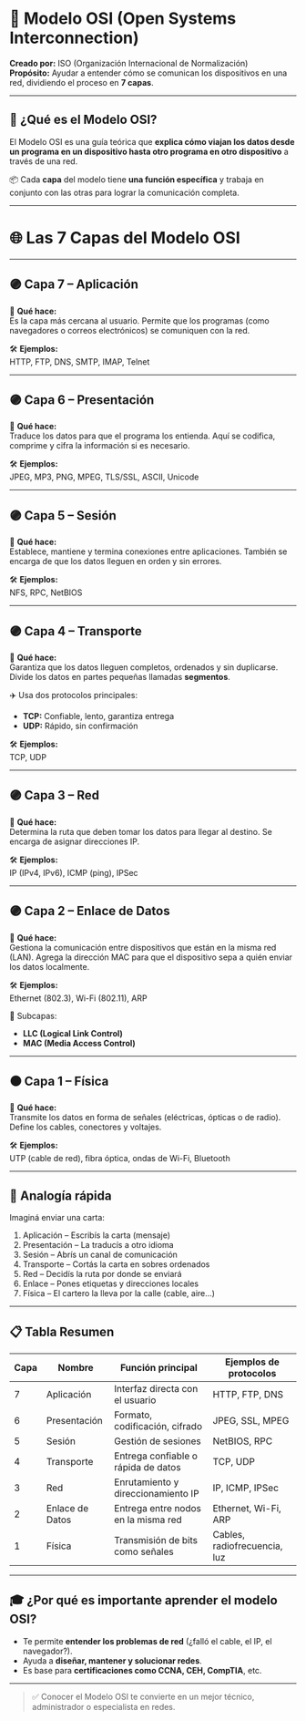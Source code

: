 # 📘 Modelo OSI (Open Systems Interconnection)

**Creado por:** ISO (Organización Internacional de Normalización)  
**Propósito:** Ayudar a entender cómo se comunican los dispositivos en una red, dividiendo el proceso en **7 capas**.

---

## 🧠 ¿Qué es el Modelo OSI?

El Modelo OSI es una guía teórica que **explica cómo viajan los datos desde un programa en un dispositivo hasta otro programa en otro dispositivo** a través de una red.

📦 Cada **capa** del modelo tiene **una función específica** y trabaja en conjunto con las otras para lograr la comunicación completa.

---

# 🌐 Las 7 Capas del Modelo OSI

---

## 🟣 Capa 7 – Aplicación

📌 **Qué hace:**  
Es la capa más cercana al usuario. Permite que los programas (como navegadores o correos electrónicos) se comuniquen con la red.

🛠️ **Ejemplos:**  
HTTP, FTP, DNS, SMTP, IMAP, Telnet

---

## 🟣 Capa 6 – Presentación

📌 **Qué hace:**  
Traduce los datos para que el programa los entienda. Aquí se codifica, comprime y cifra la información si es necesario.

🛠️ **Ejemplos:**  
JPEG, MP3, PNG, MPEG, TLS/SSL, ASCII, Unicode

---

## 🟣 Capa 5 – Sesión

📌 **Qué hace:**  
Establece, mantiene y termina conexiones entre aplicaciones. También se encarga de que los datos lleguen en orden y sin errores.

🛠️ **Ejemplos:**  
NFS, RPC, NetBIOS

---

## 🟣 Capa 4 – Transporte

📌 **Qué hace:**  
Garantiza que los datos lleguen completos, ordenados y sin duplicarse. Divide los datos en partes pequeñas llamadas **segmentos**.

✈️ Usa dos protocolos principales:
- **TCP:** Confiable, lento, garantiza entrega
- **UDP:** Rápido, sin confirmación

🛠️ **Ejemplos:**  
TCP, UDP

---

## 🟣 Capa 3 – Red

📌 **Qué hace:**  
Determina la ruta que deben tomar los datos para llegar al destino. Se encarga de asignar direcciones IP.

🛠️ **Ejemplos:**  
IP (IPv4, IPv6), ICMP (ping), IPSec

---

## 🟣 Capa 2 – Enlace de Datos

📌 **Qué hace:**  
Gestiona la comunicación entre dispositivos que están en la misma red (LAN). Agrega la dirección MAC para que el dispositivo sepa a quién enviar los datos localmente.

🛠️ **Ejemplos:**  
Ethernet (802.3), Wi-Fi (802.11), ARP

📌 Subcapas:
- **LLC (Logical Link Control)**
- **MAC (Media Access Control)**

---

## ⚫ Capa 1 – Física

📌 **Qué hace:**  
Transmite los datos en forma de señales (eléctricas, ópticas o de radio). Define los cables, conectores y voltajes.

🛠️ **Ejemplos:**  
UTP (cable de red), fibra óptica, ondas de Wi-Fi, Bluetooth

---

## 🧪 Analogía rápida

Imaginá enviar una carta:

1. Aplicación – Escribís la carta (mensaje)
2. Presentación – La traducís a otro idioma
3. Sesión – Abrís un canal de comunicación
4. Transporte – Cortás la carta en sobres ordenados
5. Red – Decidís la ruta por donde se enviará
6. Enlace – Pones etiquetas y direcciones locales
7. Física – El cartero la lleva por la calle (cable, aire…)

---

## 📋 Tabla Resumen

| Capa | Nombre             | Función principal                                       | Ejemplos de protocolos             |
|------|--------------------|---------------------------------------------------------|------------------------------------|
| 7    | Aplicación         | Interfaz directa con el usuario                        | HTTP, FTP, DNS                     |
| 6    | Presentación       | Formato, codificación, cifrado                         | JPEG, SSL, MPEG                    |
| 5    | Sesión             | Gestión de sesiones                                    | NetBIOS, RPC                       |
| 4    | Transporte         | Entrega confiable o rápida de datos                    | TCP, UDP                           |
| 3    | Red                | Enrutamiento y direccionamiento IP                     | IP, ICMP, IPSec                    |
| 2    | Enlace de Datos    | Entrega entre nodos en la misma red                    | Ethernet, Wi-Fi, ARP               |
| 1    | Física             | Transmisión de bits como señales                       | Cables, radiofrecuencia, luz       |

---

## 🎓 ¿Por qué es importante aprender el modelo OSI?

- Te permite **entender los problemas de red** (¿falló el cable, el IP, el navegador?).
- Ayuda a **diseñar, mantener y solucionar redes**.
- Es base para **certificaciones como CCNA, CEH, CompTIA**, etc.

---

> ✅ Conocer el Modelo OSI te convierte en un mejor técnico, administrador o especialista en redes.

